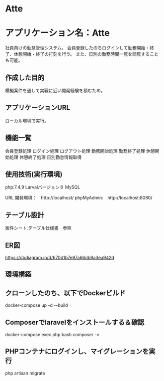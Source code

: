 # Atte

# アプリケーション名：Atte
社員向けの勤怠管理システム。
会員登録したのちログインして勤務開始・終了、休憩開始・終了の打刻を行う。
また、日別の勤務時間一覧を閲覧することも可能。

## 作成した目的
模擬案件を通して実戦に近い開発経験を積むため。

## アプリケーションURL
ローカル環境で実行。

## 機能一覧
会員登録処理
ログイン処理
ログアウト処理
勤務開始処理
勤務終了処理
休憩開始処理
休憩終了処理
日別勤怠情報取得

## 使用技術(実行環境)
php:7.4.9
Larvalバージョン８
MySQL

URL
開発環境：　http://localhost/
phpMyAdmin:　http://localhost:8080/

## テーブル設計
案件シート.テーブル仕様書　参照

## ER図
https://dbdiagram.io/d/670d1b7e97a66db9a3ea942d


## 環境構築
## クローンしたのち、以下でDockerビルド
docker-compose up -d --build

## Composerでlaravelをインストールする＆確認
docker-compose exec php bash
composer -v

## PHPコンテナにログインし、マイグレーションを実行
php artisan migrate

